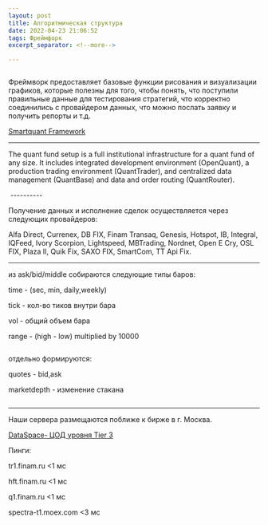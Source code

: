 ```yaml
---
layout: post
title: Алгоритмическая структура
date: 2022-04-23 21:06:52
tags: Фреймфорк
excerpt_separator: <!--more-->

---
```

 
<img src="https://vector-am.ru/images/oq1.png" alt="">


Фреймворк предоставляет базовые функции рисования и визуализации графиков,
которые полезны для того, чтобы понять, что поступили правильные данные
для тестирования стратегий, что корректно соединились с провайдером данных,
что можно послать заявку и получить репорты и т.д. 
<!--more-->


[Smartquant Framework](http://www.smartquant.com/)

----------

The quant fund setup is a full institutional infrastructure for a quant fund of any size. It includes integrated development environment (OpenQuant), a production trading environment (QuantTrader), and centralized data management (QuantBase) and data and order routing (QuantRouter). 

<img src="https://vector-am.ru/images/oq2.png" alt="">
----------

Получение данных и исполнение сделок 
осуществляется через следующих провайдеров:

Alfa Direct, Currenex, DB FIX, Finam Transaq, Genesis, Hotspot, IB, Integral,
IQFeed, Ivory Scorpion, Lightspeed, MBTrading, Nordnet, Open E Cry,
OSL FIX, Plaza II, Quik Fix, SAXO FIX, SmartCom, TT Api Fix.

----------

из ask/bid/middle собираются следующие типы баров:

time -  (sec, min, daily,weekly)

tick - кол-во  тиков внутри бара

vol - общий объем бара

range - (high - low) multiplied by 10000

<img src="https://ragve.ru/images/data1.png" alt="">

отдельно формируются:

quotes - bid,ask

marketdepth - изменение стакана

<img src="https://ragve.ru/images/data2.png" alt="">

----------

Наши сервера размещаются поближе к бирже в г. Москва. 


[DataSpace- ЦОД уровня Tier 3](https://www.dataspace.ru)


Пинги:

tr1.finam.ru <1 мс

hft.finam.ru <1 мс

q1.finam.ru <1 мс

spectra-t1.moex.com <3 мс




